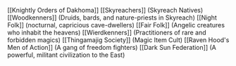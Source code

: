 [[Knightly Orders of Dakhoma]] 
[[Skyreachers]] (Skyreach Natives)
[[Woodkenners]] (Druids, bards, and nature-priests in Skyreach)
[[Night Folk]] (nocturnal, capricious cave-dwellers)
[[Fair Folk]] (Angelic creatures who inhabit the heavens)
[[Wierdkenners]] (Practitioners of rare and forbidden magics)
[[Thingamajig Society]]  (Magic Item Cult)
[[Raven Hood's Men of Action]] (A gang of freedom fighters)
[[Dark Sun Federation]] (A powerful, militant civilization to the East)